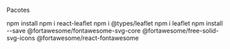 Pacotes

npm install
npm i react-leaflet
npm i @types/leaflet 
npm i leaflet
npm install --save @fortawesome/fontawesome-svg-core @fortawesome/free-solid-svg-icons @fortawesome/react-fontawesome

